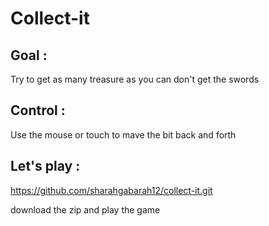 
#   Collect-it

## Goal :

Try to get as many treasure as you can don't get the swords 

## Control :

Use the mouse or touch to mave the bit back and forth

## Let's play :

https://github.com/sharahgabarah12/collect-it.git

download the zip and play the game 
